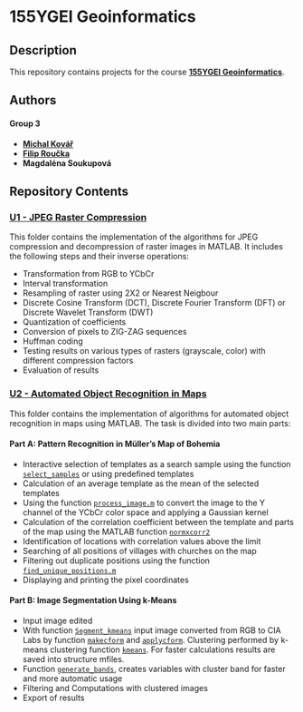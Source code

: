# 155YGEI Geoinformatics

## Description
This repository contains projects for the course **[155YGEI Geoinformatics](https://geo.fsv.cvut.cz/gwiki/155YGEI_Geoinformatika)**.

## Authors
#### Group 3
- **[Michal Kovář](https://github.com/kovarmi9)**
- **[Filip Roučka](https://github.com/fifi1ous)**
- **Magdaléna Soukupová**

## Repository Contents

### [U1 - JPEG Raster Compression](https://github.com/kovarmi9/YGEI_sk3/tree/main/U1)
This folder contains the implementation of the algorithms for JPEG compression and decompression of raster images in MATLAB. It includes the following steps and their inverse operations:
- Transformation from RGB to YCbCr
- Interval transformation
- Resampling of raster using 2X2 or Nearest Neigbour 
- Discrete Cosine Transform (DCT), Discrete Fourier Transform (DFT) or Discrete Wavelet Transform (DWT)
- Quantization of coefficients
- Conversion of pixels to ZIG-ZAG sequences
- Huffman coding
- Testing results on various types of rasters (grayscale, color) with different compression factors
- Evaluation of results

### [U2 - Automated Object Recognition in Maps](https://github.com/kovarmi9/YGEI_sk3/tree/main/U2)
This folder contains the implementation of algorithms for automated object recognition in maps using MATLAB. The task is divided into two main parts:
#### Part A: Pattern Recognition in Müller’s Map of Bohemia
  - Interactive selection of templates as a search sample using the function [`select_samples`](https://github.com/kovarmi9/YGEI_sk3/tree/main/U2/A/select_sample.m) or using predefined templates
  - Calculation of an average template as the mean of the selected templates
  - Using the function [`process_image.m`](https://github.com/kovarmi9/YGEI_sk3/tree/main/U2/A/process_image.m) to convert the image to the Y channel of the YCbCr color space and applying a Gaussian kernel
  - Calculation of the correlation coefficient between the template and parts of the map using the MATLAB function [`normxcorr2`](https://www.mathworks.com/help/images/ref/normxcorr2.html)
  - Identification of locations with correlation values above the limit
  - Searching of all positions of villages with churches on the map
  - Filtering out duplicate positions using the function [`find_unique_positions.m`](https://github.com/kovarmi9/YGEI_sk3/tree/main/U2/A/find_unique_positions.m)
  - Displaying and printing the pixel coordinates

#### Part B: Image Segmentation Using k-Means
  - Input image edited
  - With function [`Segment_kmeans`](https://github.com/kovarmi9/YGEI_sk3/blob/main/U2/B/Segment_kmeans.m) input image converted from RGB to CIA Labs by function [`makecform`](https://www.mathworks.com/help/images/ref/makecform.html) and [`applycform`](https://www.mathworks.com/help/images/ref/applycform.html). Clustering performed by k-means clustering function [`kmeans`](https://github.com/kovarmi9/YGEI_sk3/blob/main/U2/B/Segment_kmeans.m). For faster calculations results are saved into structure mfiles.
  - Function [`generate_bands`](https://github.com/kovarmi9/YGEI_sk3/blob/main/U2/B/generate_bands.m), creates variables with cluster band for faster and more automatic usage
  - Filtering and Computations with clustered images
  - Export of results
